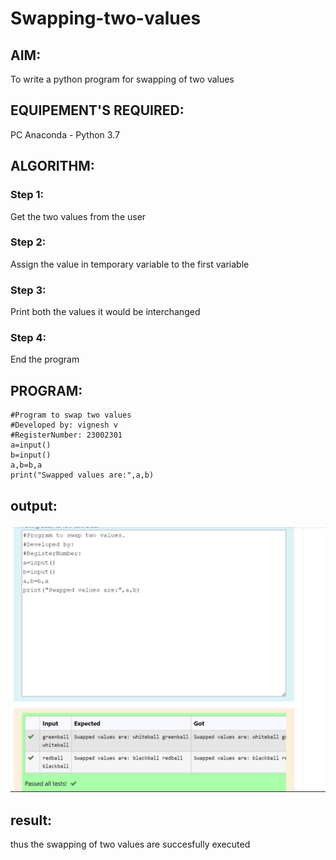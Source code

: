# Swapping-two-values
## AIM:
To write a python program for swapping of two values
## EQUIPEMENT'S REQUIRED: 
PC
Anaconda - Python 3.7
## ALGORITHM: 
### Step 1:
Get the two values from the user

### Step 2:  
Assign the value in temporary variable to the first variable
### Step 3: 
Print both the values it would be interchanged
### Step 4: 
End the program
## PROGRAM:
```
#Program to swap two values
#Developed by: vignesh v
#RegisterNumber: 23002301
a=input()
b=input()
a,b=b,a
print("Swapped values are:",a,b)
```


## output:
![output](swap%20output.png)

## result:
thus the swapping of two values are succesfully executed


